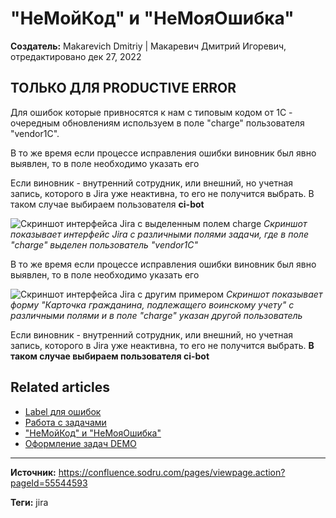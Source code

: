 # "НеМойКод" и "НеМояОшибка"

**Создатель:** Makarevich Dmitriy | Макаревич Дмитрий Игоревич, отредактировано дек 27, 2022

## ТОЛЬКО ДЛЯ PRODUCTIVE ERROR

Для ошибок которые привносятся к нам с типовым кодом от 1С - очередным обновлениям используем в поле "charge" пользователя "vendor1C".

В то же время если процессе исправления ошибки виновник был явно выявлен, то в поле необходимо указать его

Если виновник - внутренний сотрудник, или внешний, но учетная запись, которого в Jira уже неактивна, то его не получится выбрать. В таком случае выбираем пользователя **ci-bot**

![Скриншот интерфейса Jira с выделенным полем charge](screenshot1.png)
*Скриншот показывает интерфейс Jira с различными полями задачи, где в поле "charge" выделен пользователь "vendor1C"*

В то же время если процессе исправления ошибки виновник был явно выявлен, то в поле необходимо указать его

![Скриншот интерфейса Jira с другим примером](screenshot2.png)
*Скриншот показывает форму "Карточка гражданина, подлежащего воинскому учету" с различными полями и в поле "charge" указан другой пользователь*

Если виновник - внутренний сотрудник, или внешний, но учетная запись, которого в Jira уже неактивна, то его не получится выбрать. **В таком случае выбираем пользователя ci-bot**

## Related articles

- [Label для ошибок](link)
- [Работа с задачами](link)
- ["НеМойКод" и "НеМояОшибка"](link)
- [Оформление задач DEMO](link)

---

**Источник:** https://confluence.sodru.com/pages/viewpage.action?pageId=55544593

**Теги:** jira